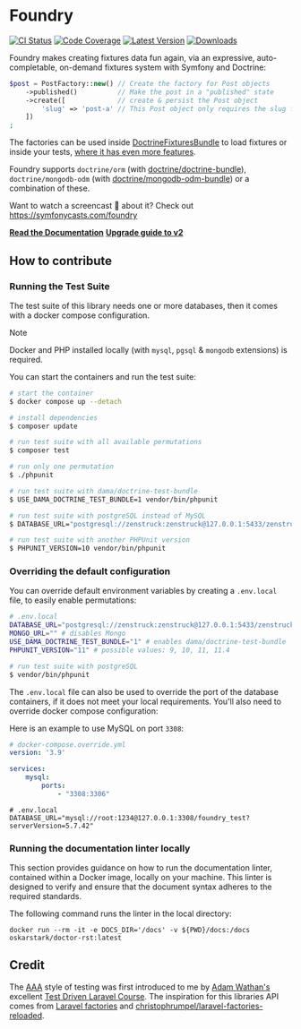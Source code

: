 # Foundry

[![CI Status](https://github.com/zenstruck/foundry/workflows/CI/badge.svg)](https://github.com/zenstruck/foundry/actions?query=workflow%3ACI)
[![Code Coverage](https://codecov.io/gh/zenstruck/foundry/branch/master/graph/badge.svg?token=77JIFYSUC5)](https://codecov.io/gh/zenstruck/foundry)
[![Latest Version](https://img.shields.io/packagist/v/zenstruck/foundry.svg)](https://packagist.org/packages/zenstruck/foundry)
[![Downloads](https://img.shields.io/packagist/dm/zenstruck/foundry)](https://packagist.org/packages/zenstruck/foundry)

Foundry makes creating fixtures data fun again, via an expressive, auto-completable, on-demand fixtures system with
Symfony and Doctrine:

```php
$post = PostFactory::new() // Create the factory for Post objects
    ->published()          // Make the post in a "published" state
    ->create([             // create & persist the Post object
        'slug' => 'post-a' // This Post object only requires the slug field - all other fields are random data
    ])
;
```

The factories can be used inside [DoctrineFixturesBundle](https://symfony.com/bundles/DoctrineFixturesBundle/current/index.html)
to load fixtures or inside your tests, [where it has even more features](https://symfony.com/bundles/ZenstruckFoundryBundle/current/index.html#using-in-your-tests).

Foundry supports `doctrine/orm` (with [doctrine/doctrine-bundle](https://github.com/doctrine/doctrinebundle)),
`doctrine/mongodb-odm` (with [doctrine/mongodb-odm-bundle](https://github.com/doctrine/DoctrineMongoDBBundle))
or a combination of these.

Want to watch a screencast 🎥 about it? Check out https://symfonycasts.com/foundry

**[Read the Documentation](https://symfony.com/bundles/ZenstruckFoundryBundle/current/index.html)**
**[Upgrade guide to v2](https://github.com/zenstruck/foundry/blob/v2.0.0/UPGRADE-2.0.md)**

## How to contribute

### Running the Test Suite

The test suite of this library needs one or more databases, then it comes with a docker compose configuration.

> [!NOTE]
> Docker and PHP installed locally (with `mysql`, `pgsql` & `mongodb` extensions) is required.

You can start the containers and run the test suite:

```bash
# start the container
$ docker compose up --detach

# install dependencies
$ composer update

# run test suite with all available permutations
$ composer test

# run only one permutation
$ ./phpunit

# run test suite with dama/doctrine-test-bundle
$ USE_DAMA_DOCTRINE_TEST_BUNDLE=1 vendor/bin/phpunit

# run test suite with postgreSQL instead of MySQL
$ DATABASE_URL="postgresql://zenstruck:zenstruck@127.0.0.1:5433/zenstruck_foundry?serverVersion=15" vendor/bin/phpunit

# run test suite with another PHPUnit version
$ PHPUNIT_VERSION=10 vendor/bin/phpunit
```

### Overriding the default configuration

You can override default environment variables by creating a `.env.local` file, to easily enable permutations:

```bash
# .env.local
DATABASE_URL="postgresql://zenstruck:zenstruck@127.0.0.1:5433/zenstruck_foundry?serverVersion=15" # enables postgreSQL instead of MySQL
MONGO_URL="" # disables Mongo
USE_DAMA_DOCTRINE_TEST_BUNDLE="1" # enables dama/doctrine-test-bundle
PHPUNIT_VERSION="11" # possible values: 9, 10, 11, 11.4

# run test suite with postgreSQL
$ vendor/bin/phpunit
```

The `.env.local` file can also be used to override the port of the database containers,
if it does not meet your local requirements. You'll also need to override docker compose configuration:

Here is an example to use MySQL on port `3308`:

```yaml
# docker-compose.override.yml
version: '3.9'

services:
    mysql:
        ports:
            - "3308:3306"
```

```dotenv
# .env.local
DATABASE_URL="mysql://root:1234@127.0.0.1:3308/foundry_test?serverVersion=5.7.42"
```

### Running the documentation linter locally

This section provides guidance on how to run the documentation linter, contained within a Docker image, locally on your machine. This linter is designed to verify and ensure that the document syntax adheres to the required standards.

The following command runs the linter in the local directory:

```shell
docker run --rm -it -e DOCS_DIR='/docs' -v ${PWD}/docs:/docs  oskarstark/doctor-rst:latest
```

## Credit

The [AAA](https://www.thephilocoder.com/unit-testing-aaa-pattern/) style of testing was first introduced to me by
[Adam Wathan's](https://adamwathan.me/) excellent [Test Driven Laravel Course](https://course.testdrivenlaravel.com/).
The inspiration for this libraries API comes from [Laravel factories](https://laravel.com/docs/master/database-testing)
and [christophrumpel/laravel-factories-reloaded](https://github.com/christophrumpel/laravel-factories-reloaded).

